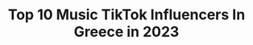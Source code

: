 ---
title: Top 10 Music TikTok Influencers In Greece in 2023
description: >-
  Find top music TikTok influencers in Greece in 2023. Most popular hashtags: #foryou #fyp #foryoupage #tiktok.
platform: TikTok
hits: 22
text_top: Identify the top-rated TikTok accounts on inBeat.
text_bottom: Our database holds 22 TikTok influencers like this in Greece for you to work with.
profiles:
  - username: "moonlight1132"
    fullname: >-
      MoonLight 11
    bio: >-
      I miss musical.ly 19k beautiful people 😊 Goal 20k 18 years old ✈️
    location: "Greece"
    followers: 19400
    engagement: 1731
    commentsToLikes: 0.017282
    id: ckd69tbch45vs0j23qamdpocs
    verified: false
    hashtags: "#fyp, #fy, #foryou, #mum"
  - username: "mariliakontos"
    fullname: >-
      mariliakontos
    bio: >-
      ✩❣since 2015. U might know me from musical.ly🥺
    location: "Greece"
    followers: 139900
    engagement: 822
    commentsToLikes: 0.009743
    id: ck999so51e2mf0j78acefh0te
    verified: true
    hashtags: "#foryoupage, #duet, #tiktoktraditions, #greece"
  - username: "froso_pimenidou"
    fullname: >-
      Φροσούλα Τρ.
    bio: >-
      •Greece• Press •❤️• to my musical.lys Follow me🌟 👉Instagram:Froso_pimenidou
    location: "Greece"
    followers: 26300
    engagement: 601
    commentsToLikes: 0.017711
    id: ckbf9vw9j17120j23twh7j17t
    verified: false
    hashtags: "#mybrother, #challenges, #summerlove, #wearefriends"
  - username: "mag_19"
    fullname: >-
      Maria Georvasaki
    bio: >-
      Music🎶 is my love Dance💃🏽 is my passion.. 🇬🇷
    location: "Greece"
    followers: 36300
    engagement: 838
    commentsToLikes: 0.005557
    id: ck8qeblk9rxit0j78dwknh65c
    verified: false
    hashtags: "#oriental, #orient, #foryoupage, #dancelove"
  - username: "devilsnake95"
    fullname: >-
      Mike Mavrides
    bio: >-
      ~LISZTOMANIA~ -A need to listen to music all the time. Snapchat👻: devilsnake95
    location: "Greece"
    followers: 18400
    engagement: 670
    commentsToLikes: 0.009325
    id: ck9dvijxkl1m80j78u8o25509
    verified: false
    hashtags: "#tiktok, #fyp, #tiktoktraditions, #gntm"
  - username: "cobaltmusicgr"
    fullname: >-
      cobaltmusicgr
    bio: >-
      l ✖️🎵 COBALT MUSIC OFFICIAL ACCOUNT 🎤l #1️⃣ GREEK MUSIC CHANNEL ON YOUTUBE 🔥
    location: "Greece"
    followers: 4142
    engagement: 479
    commentsToLikes: 0.009684
    id: ckbbsvmbrgec90j23adkau2qz
    verified: false
    hashtags: "#tiktok, #houseofdrama, #tiktokgreece2020, #eleftheriaeleftheriou"
  - username: "tustok"
    fullname: >-
      TUS
    bio: >-
      Singer 🎤 Musician 🎵 Songwriter OUT NOW ON YOUTUBE <ALE ALE> 👇🏻
    location: "Greece"
    followers: 188900
    engagement: 1054
    commentsToLikes: 0.008933
    id: ck9euj0iedtm20j78g8mskv0s
    verified: false
    hashtags: "#tattoo, #karate, #gym, #fight"
  - username: "vasiasoto"
    fullname: >-
      TheDcGirl🖤
    bio: >-
      here since Musically ✌️ Next goal 40K IG: vasia_soto Dancer 🎀 19 y. o✨ 🇬🇷
    location: "Greece"
    followers: 36900
    engagement: 624
    commentsToLikes: 0.022329
    id: ck8rofftpgwk40j783no64gn3
    verified: false
    hashtags: "#greeksounds, #dance, #greece, #foryoupage"
  - username: "yia.yiannopoulos"
    fullname: >-
      yia.yiannopoulos
    bio: >-
      
    location: "Greece"
    followers: 3514
    engagement: 741
    commentsToLikes: 0.015810
    id: ckcek399lt9ks0j23hjkzqjzn
    verified: false
    hashtags: "#greekcomedy, #quarantine, #funny, #comedy"
  - username: "alex.reber5567"
    fullname: >-
      damenek
    bio: >-
      follow me to see the real world
    location: "Greece"
    followers: 38600
    engagement: 352
    commentsToLikes: 0.007537
    id: ckc8y112cmbow0j23tmg7wrry
    verified: false
    hashtags: "#pyp, #trend, #typ, #girls"
---